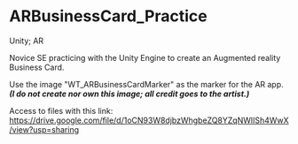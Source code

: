# ARBusinessCard_Practice
Unity; AR

Novice SE practicing with the Unity Engine to create an Augmented reality Business Card.

Use the image "WT_ARBusinessCardMarker" as the marker for the AR app. 
_**(I do not create nor own this image; all credit goes to the artist.)**_

Access to files with this link:
https://drive.google.com/file/d/1oCN93W8djbzWhgbeZQ8YZqNWlISh4WwX/view?usp=sharing

